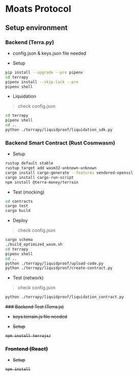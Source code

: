 # Moats Protocol

## Setup environment

### Backend (Terra.py)

* config.json & keys.json file needed

* Setup
```bash
pip install --upgrade --pre pipenv
cd terrapy
pipenv install --skip-lock --pre
pipenv shell
```

* Liquidation
> check config.json
```bash
cd terrapy
pipenv shell
cd ..
python ./terrapy/liquidproof/liquidation_sdk.py
```

### Backend Smart Contract (Rust Cosmwasm)

* Setup
```bash
rustup default stable
rustup target add wasm32-unknown-unknown
cargo install cargo-generate --features vendored-openssl
cargo install cargo-run-script
npm install @terra-money/terrain
```

* Test (mocking)
```bash
cd contracts
cargo test
cargo build
```

* Deploy
> check config.json
```bash
cargo schema
./build_optimized_wasm.sh
cd terrapy
pipenv shell
cd ..
python ./terrapy/liquidproof/upload-code.py
python ./terrapy/liquidproof/create-contract.py
```

* Test (network)
> check config.json
```bash
python ./terrapy/liquidproof/liquidation_contract.py
```

<strike>
### Backend Test (Terra.js)

* keys.terrain.js file needed

* Setup
```bash
npm install terrajs/
```

### Frontend (React)

* Setup
```bash
npm install
```
</strike>